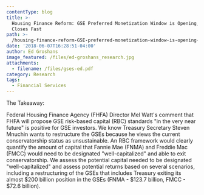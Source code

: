 ```yaml
---
contentType: blog
title: >-
  Housing Finance Reform: GSE Preferred Monetization Window is Opening, but
  Closes Fast
path: >-
  /housing-finance-reform-GSE-preferred-monetization-window-is-opening-but-closes-fast
date: '2018-06-07T16:28:51-04:00'
author: Ed Groshans
image_featured: /files/ed-groshans_research.jpg
attachments:
  - filename: /files/gses-ed.pdf
category: Research
tags:
  - Financial Services
---
```

The Takeaway:

Federal Housing Finance Agency (FHFA) Director Mel Watt's comment that FHFA will propose GSE risk-based capital (RBC) standards "in the very near future" is positive for GSE investors. We know Treasury Secretary Steven Mnuchin wants to restructure the GSEs because he views the current conservatorship status as unsustainable. An RBC framework
would clearly quantify the amount of capital that Fannie Mae (FNMA) and Freddie Mac (FMCC) would need to be designated "well-capitalized" and able to exit conservatorship. We assess the potential capital needed to be designated "well-capitalized" and assess potential returns based on several scenarios, including a restructuring of the GSEs that includes Treasury exiting its almost $200 billion position in the GSEs (FNMA - $123.7
billion, FMCC - $72.6 billion).
